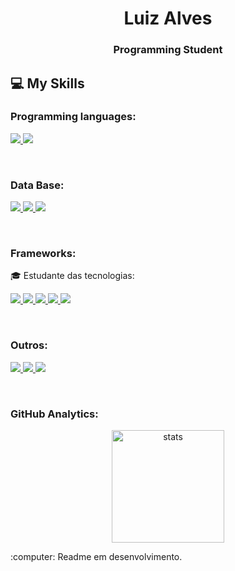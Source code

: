 <h1 align="center">Luiz Alves</h1>

<h3 align="center">Programming Student


## :computer: My Skills


### Programming languages:  

<p>
  <a href='#'>
      <img src="https://skillicons.dev/icons?i=js"/>
  </a>
  <a href='https://php.net/'>
      <img src="https://skillicons.dev/icons?i=php"/>
  </a>
</p>
<br>

### Data Base: 

<p>
  <a href='https://mysql.com/'>
      <img src="https://skillicons.dev/icons?i=mysql"/>
  </a>
  <a href='https://mongodb.com/'>
      <img src="https://skillicons.dev/icons?i=mongodb"/>
  </a>
   <a href='https://postgresql.org/'>
      <img src="https://skillicons.dev/icons?i=postgres"/>
  </a>
</p>
<br>

### Frameworks: 
🎓 Estudante das tecnologias:
<p>
  <a href='https://reactjs.org/'>
      <img src="https://skillicons.dev/icons?i=react"/>
  </a>
  <a href='https://vuejs.org/'>
      <img src="https://skillicons.dev/icons?i=vue"/>
  </a>
  <a href='https://laravel.com/'>
      <img src="https://skillicons.dev/icons?i=laravel"/>
  </a>
  <a href='https://nodejs.org/'>
      <img src="https://skillicons.dev/icons?i=nodejs"/>
  </a>
  <a href='https://jquery.com/'>
      <img src="https://skillicons.dev/icons?i=jquery"/>
  </a>
</p>
<br>

### Outros: 

<p>
  <a href='https://git-scm.com/'>
      <img src="https://skillicons.dev/icons?i=git"/>
  </a>
  <a href='https://code.visualstudio.com//'>
      <img src="https://skillicons.dev/icons?i=vscode"/>
  </a>
  <a href='https://postman.com/'>
      <img src="https://skillicons.dev/icons?i=postman"/>
  </a>
</p>
<br>

 ### GitHub Analytics: 

<div align="center">
  <img height='180em' src="https://github-readme-stats.vercel.app/api?username=LuizAlves01&show_icons=true=anuraghazra&show_icons=true&theme=aura" alt="stats"/>
 </div>

<p> :computer: Readme em desenvolvimento.
